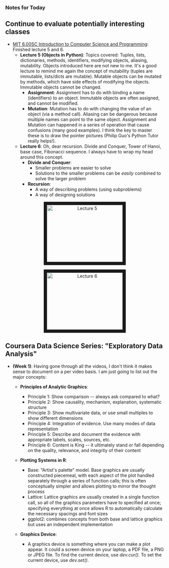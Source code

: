 ### Notes for Today

## Continue to evaluate potentially interesting classes

* [MIT 6.00SC Introduction to Computer Science and Programming](http://ocw.mit.edu/courses/electrical-engineering-and-computer-science/6-00sc-introduction-to-computer-science-and-programming-spring-2011/index.htm): Finished lecture 5 and 6.
     * **Lecture 5 (Objects in Python)**: Topics covered: Tuples, lists, dictionaries, methods, identifiers, modifying objects, aliasing, mutability. 
     Objects introduced here are not new to me. It's a good lecture to remind me again the concept of mutability (tuples are immutable, lists/dicts are mutable). Mutable objects can be mutated by methods, which have side effects of modifying the objects. Immutable objects cannot be changed.
     	* **Assignment**: Assignment has to do with binding a name (identifiers) to an object. Immutable objects are often assigned, and cannot be modified.
     	* **Mutation**:  Mutation has to do with changing the value of an object (via a method call). Aliasing can be dangerous because multiple names can point to the same object.
     Assignment and Mutation can happened in a series of operation that cause confusions (many good examples). I think the key to master these is to draw the pointer pictures (Philip Guo's Python Tutor really helps!).
     * **Lecture 6**: Oh, dear recursion. Divide and Conquer, Tower of Hanoi, base case, Fibonacci sequence. I always have to wrap my head around this concept.
     	* **Divide and Conquer**: 
     		* Smaller problems are easier to solve
     		* Solutions to the smaller problems can be _easily_ combined to solve the larger problem
     	* **Recursion**:
     		* A way of describing problems (using subproblems)
     		* A way of designing solutions

<p align="center"><a href="http://www.youtube.com/watch?feature=player_embedded&v=B8is52oxHBw
           " target="_blank"><img src="http://img.youtube.com/vi/B8is52oxHBw/0.jpg"
                 alt="Lecture 5" width="240" height="180" border="10" align="middle" /></a></p>

<p align="center"><a href="http://www.youtube.com/watch?feature=player_embedded&v=WbWb0u8bJrU
                       " target="_blank"><img src="http://img.youtube.com/vi/WbWb0u8bJrU/0.jpg"
                             alt="Lecture 6" width="240" height="180" border="10" align="middle" /></a></p>


## Coursera Data Science Series: "Exploratory Data Analysis"

* **(Week 1)**: Having gone through all the videos, I don't think it makes sense to document on a per video basis. I am just going to list out the major concepts:
	* **Principles of Analytic Graphics**:
		* Principle 1: Show comparison -- always ask compared to what?
		* Principle 2: Show causality, mechanism, explanation, systematic structure
		* Principle 3: Show multivariate data, or use small multiples to show different dimensions
		* Principle 4: Integration of evidence. Use many modes of data representation
		* Principle 5: Describe and document the evidence with appropriate labels, scales, sources, etc.
		* Principle 6: Content is King -- it ultimately stand or fall depending on the quality, relevance, and integrity of their content

	* **Plotting Systems in R**:
		* Base: "Artist's palette" model. Base graphics are usually constructed piecemeal, with each aspect of the plot handled separately through a series of function calls; this is often conceptually simpler and allows plotting to mirror the thought process
		* Lattice: Lattice graphics are usually created in a single function call, so all of the graphics parameters have to speciﬁed at once; specifying everything at once allows R to automatically calculate the necessary spacings and font sizes
		* ggplot2: combines concepts from both base and lattice graphics but uses an independent implementation

	* **Graphics Device**:
		* A graphics device is something where you can make a plot appear. It could a screen device on your laptop, a PDF file, a PNG or JPEG file. To find the current device, use _dev.cur()_. To set the current device, use _dev.set()_.                 